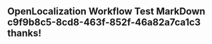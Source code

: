 <properties
ms.topic="hero-topic1"
ms.test1="hero-topic"
ms.test2="test"/>

## OpenLocalization Workflow Test MarkDown c9f9b8c5-8cd8-463f-852f-46a82a7ca1c3 thanks!

